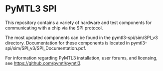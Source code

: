 # PyMTL3 SPI
This repository contains a variety of hardware and test components for communicating with a chip via the SPI protocol.

The most updated components can be found in the pymtl3-spi/sim/SPI_v3 directory. Documentation for these components is located in pymtl3-spi/sim/SPI_v3/SPI_Documentation.pdf.

For information regarding PyMTL3 installation, user forums, and licensing, see https://github.com/pymtl/pymtl3.
